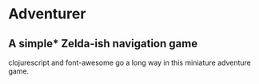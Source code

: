# Adventurer

## A simple* Zelda-ish navigation game

clojurescript and font-awesome go a long way in this miniature adventure game.

